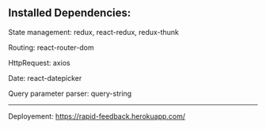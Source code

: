 ## Installed Dependencies:

State management: redux, react-redux, redux-thunk

Routing: react-router-dom

HttpRequest: axios

Date: react-datepicker

Query parameter parser: query-string

---

Deployement: https://rapid-feedback.herokuapp.com/
